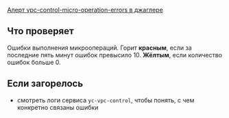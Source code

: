 [Алерт vpc-control-micro-operation-errors в джаглере](https://juggler.yandex-team.ru/aggregate_checks/?query=service%3Dvpc-control-micro-operation-errors)

## Что проверяет

Ошибки выполнения микроопераций. Горит **красным**, если за последние пять минут ошибок превысило 10. **Жёлтым**, если количество ошибок больше 0.

## Если загорелось

- смотреть логи сервиса `yc-vpc-control`, чтобы понять, с чем конкретно связаны ошибки
